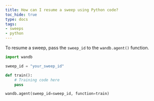 ```yaml
---
title: How can I resume a sweep using Python code?
toc_hide: true
type: docs
tags:
- sweeps
- python
---
```

To resume a sweep, pass the `sweep_id` to the `wandb.agent()` function. 

```python
import wandb

sweep_id = "your_sweep_id"

def train():
    # Training code here
    pass

wandb.agent(sweep_id=sweep_id, function=train)
```